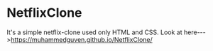 # NetflixClone
It's a simple netflix-clone used only HTML and CSS.
Look at here--->https://muhammedguven.github.io/NetflixClone/
